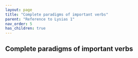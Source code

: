```yaml
---
layout: page
title: "Complete paradigms of important verbs"
parent: "Reference to Lysias 1"
nav_order: 5
has_children: true
---
```


## Complete paradigms of important verbs